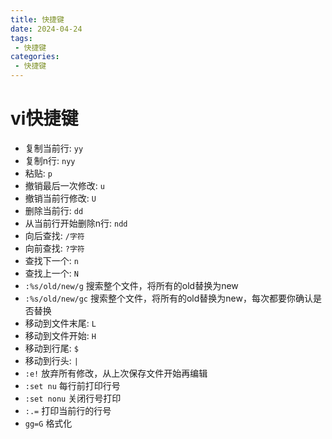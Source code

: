 ```yaml
---
title: 快捷键
date: 2024-04-24
tags: 
 - 快捷键
categories:
 - 快捷键
---
```


# vi快捷键

- 复制当前行: `yy`
- 复制n行: `nyy`
- 粘贴: `p`
- 撤销最后一次修改: `u`
- 撤销当前行修改: `U`
- 删除当前行: `dd`
- 从当前行开始删除n行: `ndd`
- 向后查找: `/字符`
- 向前查找: `?字符`
- 查找下一个: `n`
- 查找上一个: `N`
- `:%s/old/new/g` 搜索整个文件，将所有的old替换为new
- `:%s/old/new/gc` 搜索整个文件，将所有的old替换为new，每次都要你确认是否替换
- 移动到文件末尾: `L`
- 移动到文件开始: `H`
- 移动到行尾: `$`
- 移动到行头: `|`
- `:e!` 放弃所有修改，从上次保存文件开始再编辑
- `:set nu` 每行前打印行号
- `:set nonu` 关闭行号打印
- `:.=` 打印当前行的行号
- `gg=G` 格式化
